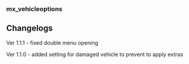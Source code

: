 ### mx_vehicleoptions

## Changelogs

Ver 1.1.1
    - fixed double menu opening

Ver 1.1.0
    - added setting for damaged vehicle to prevent to apply extras 